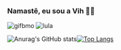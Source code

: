 ### Namastê, eu sou a Vih 👋👋


   ![gifbmo](https://user-images.githubusercontent.com/56237420/138191071-3f40a08c-1287-444a-8a51-c2048003c8cf.gif) ![lula](https://user-images.githubusercontent.com/56237420/138190742-2d943a72-e2ba-46ee-9f24-5ae929155292.gif)




<!--
**V1t0r1a-C001/V1t0r1a-C001** is a ✨ _special_ ✨ repository because its `README.md` (this file) appears on your GitHub profile.

Here are some ideas to get you started:

- 🌱 I’m currently learning desenvolvimento web full stack ...
- 👯 I’m looking to collaborate on ...
- 🤔 I’m looking for help with ...
- 💬 Ask me about ...
- 📫 How to reach me: ...
- 😄 Pronouns: ...
- ⚡ Fun fact: ...
nightowl-->
![Anurag's GitHub stats](https://github-readme-stats.vercel.app/api?username=V1t0r1a-C001&count_private=true&theme=nightowl)[![Top Langs](https://github-readme-stats.vercel.app/api/top-langs/?username=V1t0r1a-C001&layout=compact&theme=nightowl)](https://github.com/anuraghazra/github-readme-stats)



